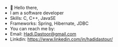 - 👋 Hello there,
- I am a software developer
- Skills: C, C++, JavaSE
- Frameworks: Spring, Hibernate, JDBC
- You can reach me by:
- Email: Hadi.Dastoor@gmail.com
- Linkdin: https://www.linkedin.com/in/hadidastour/

<!---
dastour/dastour is a ✨ special ✨ repository because its `README.md` (this file) appears on your GitHub profile.
You can click the Preview link to take a look at your changes.
--->

